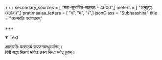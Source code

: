 +++
secondary_sources = [ "महा-सुभाषित-सङ्ग्रहः - 4600",]
meters = [ "अनुष्टुप् (श्लोक)",]
pratimaalaa_letters = [ "व", "म", "र",]
jsonClass = "Subhaashita"
title = "आत्मरतिः परशाठ्यम्"

+++

<details open><summary>Text</summary>

आत्मरतिः परशाठ्यं सज्जनबन्धुवर्जनम्।  
रिपौ श्रद्धा स्त्रियां भक्तिः तस्य निन्दा भवेद् ध्रुवम्॥
</details>
